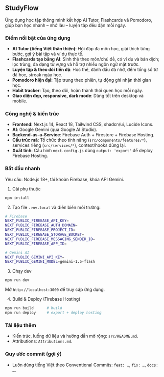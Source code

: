 ## StudyFlow

Ứng dụng học tập thông minh kết hợp AI Tutor, Flashcards và Pomodoro, giúp bạn học nhanh – nhớ lâu – luyện tập đều đặn mỗi ngày.

### Điểm nổi bật của ứng dụng

- **AI Tutor (tiếng Việt thân thiện)**: Hỏi đáp đa môn học, giải thích từng bước, gợi ý bài tập và ví dụ thực tế.
- **Flashcards tạo bằng AI**: Sinh thẻ theo môn/chủ đề, có ví dụ và bản dịch; lọc trùng, đa dạng từ vựng và hỗ trợ nhiều ngôn ngữ mặt trước.
- **Luyện tập & theo dõi tiến độ**: Học thẻ, đánh dấu đã nhớ, đếm tổng số từ đã học, streak ngày học.
- **Pomodoro hiện đại**: Tập trung theo phiên, tự động ghi nhận thời gian học.
- **Habit tracker**: Tạo, theo dõi, hoàn thành thói quen học mỗi ngày.
- **Giao diện đẹp, responsive, dark mode**: Dùng tốt trên desktop và mobile.

### Công nghệ & kiến trúc

- **Frontend**: Next.js 14, React 18, Tailwind CSS, shadcn/ui, Lucide Icons.
- **AI**: Google Gemini (qua Google AI Studio).
- **Backend-as-a-Service**: Firebase Auth + Firestore + Firebase Hosting.
- **Cấu trúc mã**: Tổ chức theo tính năng (`src/components/features/*`), services riêng (`src/services/*`), context/hooks dùng lại.
- **Xuất tĩnh**: Cấu hình `next.config.js` dùng `output: 'export'` để deploy Firebase Hosting.

### Bắt đầu nhanh

Yêu cầu: Node.js 18+, tài khoản Firebase, khóa API Gemini.

1. Cài phụ thuộc

```bash
npm install
```

2. Tạo file `.env.local` và điền biến môi trường:

```bash
# Firebase
NEXT_PUBLIC_FIREBASE_API_KEY=
NEXT_PUBLIC_FIREBASE_AUTH_DOMAIN=
NEXT_PUBLIC_FIREBASE_PROJECT_ID=
NEXT_PUBLIC_FIREBASE_STORAGE_BUCKET=
NEXT_PUBLIC_FIREBASE_MESSAGING_SENDER_ID=
NEXT_PUBLIC_FIREBASE_APP_ID=

# Gemini AI
NEXT_PUBLIC_GEMINI_API_KEY=
NEXT_PUBLIC_GEMINI_MODEL=gemini-1.5-flash
```

3. Chạy dev

```bash
npm run dev
```

Mở `http://localhost:3000` để truy cập ứng dụng.

4. Build & Deploy (Firebase Hosting)

```bash
npm run build      # build
npm run deploy     # export + deploy hosting
```

### Tài liệu thêm

- Kiến trúc, luồng dữ liệu và hướng dẫn mở rộng: `src/README.md`.
- Attributions: `Attributions.md`.

### Quy ước commit (gợi ý)

- Luôn dùng tiếng Việt theo Conventional Commits: `feat: …`, `fix: …`, `docs: …`.

